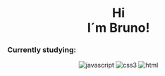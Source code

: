 <h1 align="center"> Hi
</br> I´m Bruno!
</h1>

### Currently studying:</br> 

<div align="center">

![javascript](https://img.shields.io/badge/JavaScript-e88502?style=for-the-badge&logo=javascript&logoColor=white)
![css3](https://img.shields.io/badge/CSS3-0851bf?style=for-the-badge&logo=css3&logoColor=white)
![html](https://img.shields.io/badge/HTML5-d64c02?style=for-the-badge&logo=html5&logoColor=white)
</div>
